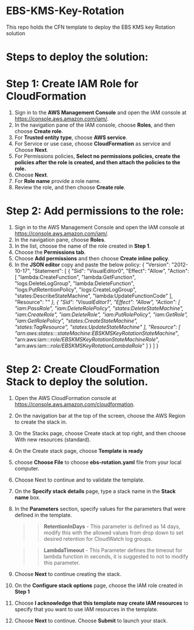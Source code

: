 # EBS-KMS-Key-Rotation
This repo holds the CFN template to deploy the EBS KMS key Rotation solution

# Steps to deploy the solution:

# Step 1: Create IAM Role for CloudFormation
1. Sign in to the **AWS Management Console** and open the IAM console at https://console.aws.amazon.com/iam/.
2. In the navigation pane of the IAM console, choose **Roles**, and then choose **Create role**.
3. For **Trusted entity type**, choose **AWS service**.
4. For Service or use case, choose **CloudFormation** as service and Choose **Next**.
5. For Permissions policies, **Select no permissions policies, create the policies after the role is created, and then attach the policies to the role.**
6. Choose **Next**.
7. For **Role name** provide a role name.
8. Review the role, and then choose **Create role**.

# Step 2: Add permissions to the role:
1. Sign in to the AWS Management Console and open the IAM console at https://console.aws.amazon.com/iam/.
2. In the navigation pane, choose **Roles**.
3. In the list, choose the name of the role created in **Step 1**.
4. Choose the **Permissions tab**.
5. Choose **Add permissions** and then choose **Create inline policy**.
6. In the **JSON editor** copy and paste the below policy:
   {
    "Version": "2012-10-17",
    "Statement": [
        {
            "Sid": "VisualEditor0",
            "Effect": "Allow",
            "Action": [
                "lambda:CreateFunction",
                "lambda:GetFunction",
                "logs:DeleteLogGroup",
                "lambda:DeleteFunction",
                "logs:PutRetentionPolicy",
                "logs:CreateLogGroup",
                "states:DescribeStateMachine",
                "lambda:UpdateFunctionCode"
            ],
            "Resource": "*"
        },
        {
            "Sid": "VisualEditor1",
            "Effect": "Allow",
            "Action": [
                "iam:PassRole",
                "iam:DeleteRolePolicy",
                "states:DeleteStateMachine",
                "iam:CreateRole",
                "iam:DeleteRole",
                "iam:PutRolePolicy",
                "iam:GetRole",
                "iam:GetRolePolicy",
                "states:CreateStateMachine",
                "states:TagResource",
                "states:UpdateStateMachine"
            ],
            "Resource": [
                "arn:aws:states:*:*:stateMachine:EBSKMSKeyRotationStateMachine*",
                "arn:aws:iam::*:role/EBSKMSKeyRotationStateMachineRole*",
                "arn:aws:iam::*:role/EBSKMSKeyRotationLambdaRole*"
            ]
        }
    ]
}


# Step 2: Create CloudFormation Stack to deploy the solution.
1. Open the AWS CloudFormation console at https://console.aws.amazon.com/cloudformation.
2. On the navigation bar at the top of the screen, choose the AWS Region to create the stack in.
3. On the Stacks page, choose Create stack at top right, and then choose With new resources (standard).
4. On the Create stack page, choose  **Template is ready**
5. choose **Choose File** to choose **ebs-rotation.yaml** file from your local computer.
6. Choose Next to continue and to validate the template.
7. On the **Specify stack details** page, type a stack name in the **Stack name** box.
8. In the **Parameters** section, specify values for the parameters that were defined in the template.
    >> **RetentionInDays** - This parameter is defined as 14 days, modify this with the allowed values from drop down to set                                 desired retention for CloudWatch log groups.

    >> **LambdaTimeout** - This Parameter defines the timeout for lambda function in seconds, it is suggested to not to                                 modify this parameter.
9. Choose **Next** to continue creating the stack.
10.  On the **Configure stack options** page, choose the IAM role created in **Step 1**
11.  Choose **I acknowledge that this template may create IAM resources** to specify that you want to use IAM resources in 
     the template.
12.  Choose **Next** to continue. Choose **Submit** to launch your stack.
